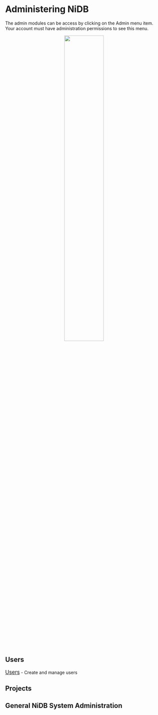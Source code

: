 # Administering NiDB

The admin modules can be access by clicking on the Admin menu item. Your account must have administration permissions to see this menu.

<div align="center"><image src="https://user-images.githubusercontent.com/8302215/142905700-30426e75-c966-4bff-8dc9-79ba09111d52.png" width="50%"></div>

## Users
<a href="users.html" style="font-size: larger;">Users</a> - Create and manage users

## Projects

## General NiDB System Administration
